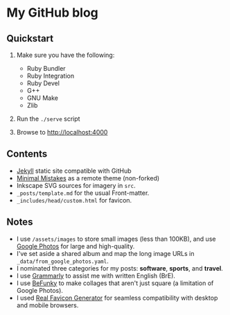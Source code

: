 # My GitHub blog

## Quickstart

1. Make sure you have the following:

    - Ruby Bundler
    - Ruby Integration
    - Ruby Devel
    - G++
    - GNU Make
    - Zlib

2. Run the `./serve` script

3. Browse to <http://localhost:4000>

## Contents

- [Jekyll](https://jekyllrb.com/) static site compatible with GitHub
- [Minimal Mistakes](https://mmistakes.github.io/minimal-mistakes/docs/quick-start-guide/) as a remote theme (non-forked)
- Inkscape SVG sources for imagery in `src`.
- `_posts/template.md` for the usual Front-matter.
- `_includes/head/custom.html` for favicon.

## Notes

- I use `/assets/images` to store small images (less than 100KB), and use [Google Photos](https://photos.google.com/) for large and high-quality.
- I've set aside a shared album and map the long image URLs in `_data/from_google_photos.yaml`.
- I nominated three categories for my posts: **software**, **sports**, and **travel**.
- I use [Grammarly](https://app.grammarly.com/) to assist me with written English (BrE).
- I use [BeFunky](https://www.befunky.com/features/collage-maker/) to make collages that aren't just square (a limitation of Google Photos).
- I used [Real Favicon Generator](https://realfavicongenerator.net/) for seamless compatibility with desktop and mobile browsers.